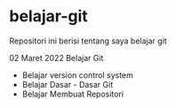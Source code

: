 # belajar-git
Repositori ini berisi tentang saya belajar git

02 Maret 2022
Belajar Git
- Belajar version control system
- Belajar Dasar - Dasar Git
- Belajar Membuat Repositori
